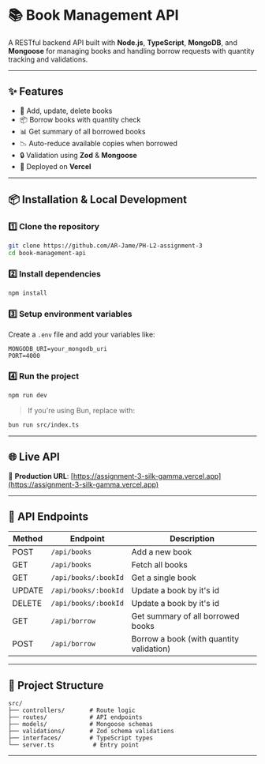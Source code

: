 
# 📚 Book Management API

A RESTful backend API built with **Node.js**, **TypeScript**, **MongoDB**, and **Mongoose** for managing books and handling borrow requests with quantity tracking and validations.

---

## ✨ Features

- 📖 Add, update, delete books
- 📦 Borrow books with quantity check
- 📊 Get summary of all borrowed books
- 📉 Auto-reduce available copies when borrowed
- 🔒 Validation using **Zod** & **Mongoose**
- 🚀 Deployed on **Vercel**

---

## 📦 Installation & Local Development

### 1️⃣ Clone the repository

```bash
git clone https://github.com/AR-Jame/PH-L2-assignment-3
cd book-management-api
````

### 2️⃣ Install dependencies

```bash
npm install
```

### 3️⃣ Setup environment variables

Create a `.env` file and add your variables like:

```
MONGODB_URI=your_mongodb_uri
PORT=4000
```

### 4️⃣ Run the project

```bash
npm run dev
```

> If you're using Bun, replace with:

```bash
bun run src/index.ts
```

---

## 🌐 Live API

🔗 **Production URL**:
[https://assignment-3-silk-gamma.vercel.app](https://assignment-3-silk-gamma.vercel.app)

---

## 🧪 API Endpoints

| Method | Endpoint      | Description                              |
| ------ | ------------- | ---------------------------------------- |
| POST   | `/api/books`  | Add a new book                           |
| GET    | `/api/books`  | Fetch all books                          |
| GET   | `/api/books/:bookId`  | Get a single book                           |
| UPDATE    | `/api/books/:bookId` | Update a book by it's id        |
| DELETE   | `/api/books/:bookId` |  Update a book by it's id |
| GET    | `/api/borrow` | Get summary of all borrowed books         |
| POST   | `/api/borrow` | Borrow a book (with quantity validation) |

---


## 📁 Project Structure

```
src/
├── controllers/       # Route logic
├── routes/            # API endpoints
├── models/            # Mongoose schemas
├── validations/       # Zod schema validations
├── interfaces/        # TypeScript types
└── server.ts           # Entry point
```

---

